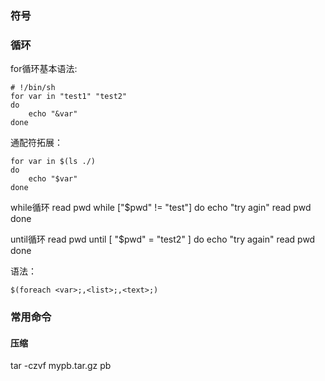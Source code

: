 
### 符号

### 循环
for循环基本语法:
```
# !/bin/sh
for var in "test1" "test2"
do
    echo "&var"
done
```
通配符拓展：
```
for var in $(ls ./)
do 
    echo "$var"
done
```

while循环
read pwd
while ["$pwd" != "test"]
do 
    echo "try agin"
    read pwd
done

until循环
read pwd
until [ "$pwd" = "test2" ]
do
echo "try again"
read pwd
done

语法：
```
$(foreach <var>;,<list>;,<text>;)
```

### 常用命令

#### 压缩
tar -czvf mypb.tar.gz pb
